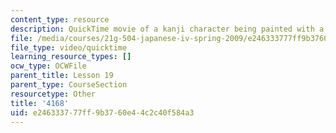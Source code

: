```yaml
---
content_type: resource
description: QuickTime movie of a kanji character being painted with a brush.
file: /media/courses/21g-504-japanese-iv-spring-2009/e246333777ff9b3760e44c2c40f584a3_4168.mov
file_type: video/quicktime
learning_resource_types: []
ocw_type: OCWFile
parent_title: Lesson 19
parent_type: CourseSection
resourcetype: Other
title: '4168'
uid: e2463337-77ff-9b37-60e4-4c2c40f584a3
---
```

